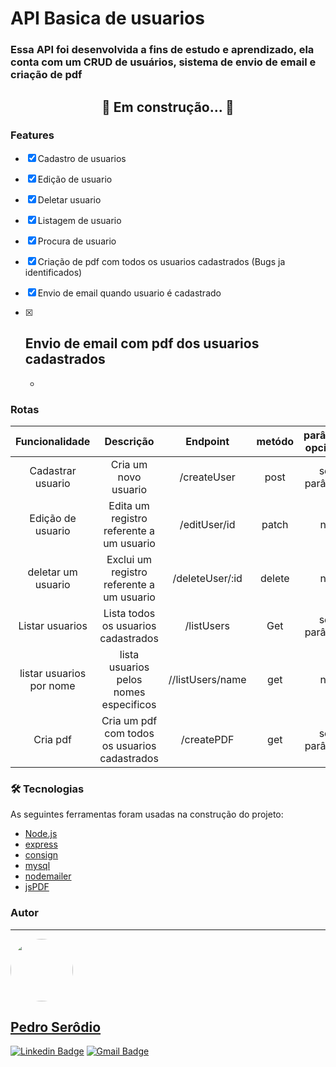 # API Basica de usuarios

### Essa API foi desenvolvida a fins de estudo e aprendizado, ela conta com um CRUD  de usuários,  sistema de envio de email e criação de pdf

<h2 align="center"> 
	🚧 Em construção... 🚧
</h2>

### Features
	
- [x] Cadastro de usuarios

- [x] Edição de usuario

- [x] Deletar usuario

- [x] Listagem de usuario

- [x] Procura de usuario

- [x] Criação de pdf com todos os usuarios cadastrados (Bugs ja identificados)

- [x] Envio de email quando usuario é cadastrado

- [x] Envio de email com pdf dos usuarios cadastrados
	-

	-

### Rotas

|       Funcionalidade       |                            Descrição                            |           Endpoint           | metódo | parâmetro opcional? |  Qual parâmetro     |
|:--------------------------:|:---------------------------------------------------------------:|:----------------------------:|:------:|:-------------------:|:-------------------:|
| Cadastrar usuario          | Cria um novo usuario                                            | /createUser                  |  post  |    sem parâmetro    |                     |
| Edição de usuario          | Edita um registro referente a um usuario                        | /editUser/id                 |  patch |         não         |     Id Do usuario   |
| deletar um usuario         | Exclui um registro referente a um usuario                       | /deleteUser/:id              | delete |         não         |     Id Do usuario   |
| Listar usuarios            | Lista todos os usuarios cadastrados                             | /listUsers                   | Get    |    sem parâmetro    |                     |
| listar usuarios por nome   | lista usuarios pelos nomes especificos                          | //listUsers/name             |   get  |         nâo         |     Nome do usuario |
| Cria pdf                   | Cria um pdf com todos os usuarios cadastrados                   | /createPDF                   |   get  |    sem parâmetro    |                     |



### 🛠 Tecnologias

As seguintes ferramentas foram usadas na construção do projeto:

- [Node.js](https://nodejs.org/en/)
- [express](https://expressjs.com/pt-br/)
- [consign](https://github.com/jarradseers/consign)
- [mysql](https://github.com/mysqljs/mysql)
- [nodemailer](https://nodemailer.com/about/)
- [jsPDF](https://github.com/parallax/jsPDF)

### Autor
---

<a href="https://www.facebook.com/pedrohenrique.serodio30/">
 <img style="border-radius: 50%;" src="https://avatars.githubusercontent.com/u/48389538?s=400&u=ab8fd6f5b69523af3dbb47b6a59613551a809abb&v=4" width="100px;" alt=""/>
 <br />
 <h2><b>Pedro Serôdio</b></h2></a>

[![Linkedin Badge](https://img.shields.io/badge/-pedro%20serodio-blue?style=flat-square&logo=Linkedin&logoColor=white&link=https://www.linkedin.com/in/tgmarinho/)](https://www.linkedin.com/in/pedroserodio1) 
[![Gmail Badge](https://img.shields.io/badge/-serodiomg@gmail.com-c14438?style=flat-square&logo=Gmail&logoColor=white&link=mailto:serodiomg@gmail.com)](mailto:serodiomg@gmail.com)

